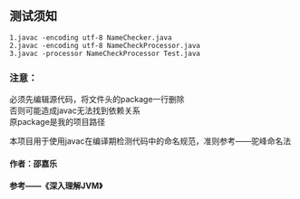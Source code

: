 ## 测试须知  
    1.javac -encoding utf-8 NameChecker.java
    2.javac -encoding utf-8 NameCheckProcessor.java
    3.javac -processor NameCheckProcessor Test.java

### 注意：  
必须先编辑源代码，将文件头的package一行删除  
否则可能造成javac无法找到依赖关系  
原package是我的项目路径  
  
本项目用于使用javac在编译期检测代码中的命名规范，准则参考——驼峰命名法

#### 作者：邵嘉乐
#### 参考——《深入理解JVM》
